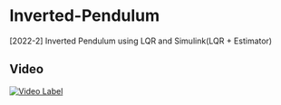 # Inverted-Pendulum
[2022-2] Inverted Pendulum using LQR and Simulink(LQR + Estimator)  
## Video
[![Video Label](https://i9.ytimg.com/vi_webp/k0wihVuVeV4/mq2.webp?sqp=CKCGy6AG-oaymwEmCMACELQB8quKqQMa8AEB-AH-CIAC0AWKAgwIABABGGUgXihYMA8=&rs=AOn4CLD9barUyeTg2_3mXpeCJ4Uzpc7uHg)](https://youtu.be/k0wihVuVeV4)
